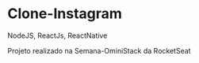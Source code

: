 # Clone-Instagram
NodeJS, ReactJs, ReactNative

Projeto realizado na Semana-OminiStack da RocketSeat

